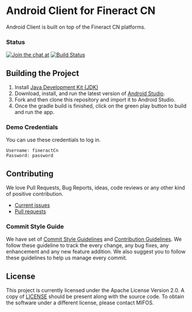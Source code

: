 # Android Client for Fineract CN

Android Client is built on top of the Fineract CN platforms. 

### Status
[![Join the chat at](https://badges.gitter.im/openMF/mifos-mobile-cn.svg)](https://gitter.im/openMF/mifos-mobile-cn?utm_source=badge&utm_medium=badge&utm_campaign=pr-badge)
[![Build Status](https://travis-ci.org/openMF/mifos-mobile-cn.svg?branch=master)](https://travis-ci.org/openMF/mifos-mobile-cn)

## Building the Project
1. Install [Java Development Kit (JDK)](http://www.oracle.com/technetwork/java/javase/downloads/index.html)
2. Download, install, and run the latest version of [Android Studio](http://developer.android.com/sdk/installing/studio.html).
3. Fork and then clone this repository and import it to Android Studio.
4. Once the gradle build is finished, click on the green play button to build and run the app.

### Demo Credentials
You can use these credentials to log in.
```
Username: fineractCn
Password: password
```

## Contributing

We love Pull Requests, Bug Reports, ideas, code reviews or any other kind of positive contribution. 

- [Current issues](https://github.com/openMF/mifos-mobile-cn/issues) 
- [Pull requests](https://github.com/openMF/mifos-mobile-cn/pulls)


### Commit Style Guide

We have set of [Commit Style Guidelines](https://github.com/openMF/mifos-mobile-cn/blob/master/COMMIT_STYLE.md) and [Contribution Guidelines](https://github.com/openMF/mifos-mobile-cn/blob/master/CONTRIBUTING.md). We follow these guideline to track the every change, any bug fixes, any enhancement and any new feature addition. We also suggest you to follow these guidelines to help us manage every commit.

## License
This project is currently licensed under the Apache License Version 2.0. A copy of [LICENSE](https://github.com/openMF/mifos-mobile-cn/blob/master/LICENSE.md) should be present along with the source code. To obtain the software under a different license, please contact MIFOS.



